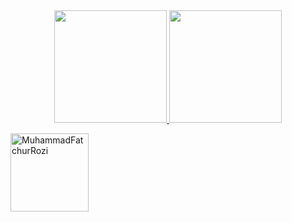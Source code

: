 <!--
**MuhammadFatchurRozi/MuhammadFatchurRozi** is a ✨ _special_ ✨ repository because its `README.md` (this file) appears on your GitHub profile.

Here are some ideas to get you started:

- 🔭 I’m currently working on ...
- 🌱 I’m currently learning ...
- 👯 I’m looking to collaborate on ...
- 🤔 I’m looking for help with ...
- 💬 Ask me about ...
- 📫 How to reach me: ...
- 😄 Pronouns: ...
- ⚡ Fun fact: ...
-->

<div align="center">
  <a href="https://github.com/MuhammadFatchurRozi">
  <img height="180em" src="https://github-readme-stats.vercel.app/api?username=MuhammadFatchurRozi&show_icons=true&theme=dracula&include_all_commits=true&count_private=true"/>
  <img height="180em" src="https://github-readme-stats.vercel.app/api/top-langs/?username=MuhammadFatchurRozi&layout=compact&langs_count=7&theme=dracula"/>
</div>
<p><img width="125" src="https://komarev.com/ghpvc/?username=MuhammadFatchurRozi&style=flat-square" alt="MuhammadFatchurRozi" /></p>
